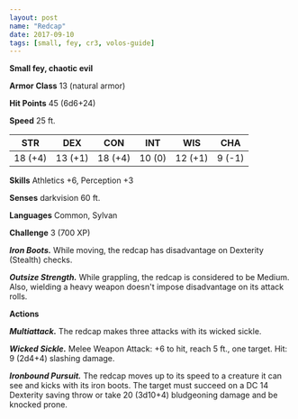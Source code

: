 ```yaml
---
layout: post
name: "Redcap"
date: 2017-09-10
tags: [small, fey, cr3, volos-guide]
---
```


**Small fey, chaotic evil**

**Armor Class** 13 (natural armor)

**Hit Points** 45 (6d6+24)

**Speed** 25 ft.

|   STR   |   DEX   |   CON   |   INT   |   WIS   |   CHA   |
|:-----:|:-----:|:-----:|:-----:|:-----:|:-----:|
| 18 (+4) | 13 (+1) | 18 (+4) | 10 (0) | 12 (+1) | 9 (-1) |

**Skills** Athletics +6, Perception +3

**Senses** darkvision 60 ft.

**Languages** Common, Sylvan

**Challenge** 3 (700 XP)

***Iron Boots.*** While moving, the redcap has disadvantage on Dexterity (Stealth) checks.

***Outsize Strength.*** While grappling, the redcap is considered to be Medium. Also, wielding a heavy weapon doesn't impose disadvantage on its attack rolls.

**Actions**

***Multiattack.*** The redcap makes three attacks with its wicked sickle.

***Wicked Sickle.*** Melee Weapon Attack: +6 to hit, reach 5 ft., one target. Hit: 9 (2d4+4) slashing damage.

***Ironbound Pursuit.*** The redcap moves up to its speed to a creature it can see and kicks with its iron boots. The target must succeed on a DC 14 Dexterity saving throw or take 20 (3d10+4) bludgeoning damage and be knocked prone.

